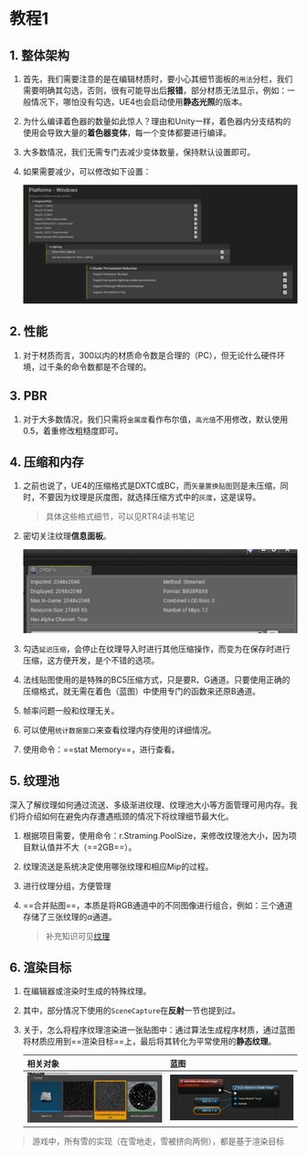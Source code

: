 # 教程1

## 1. 整体架构

1. 首先，我们需要注意的是在编辑材质时，要小心其细节面板的`用法`分栏，我们需要明确其勾选，否则，很有可能导出后**报错**，部分材质无法显示，例如：一般情况下，哪怕没有勾选，UE4也会启动使用**静态光照**的版本。

2. 为什么编译着色器的数量如此惊人？理由和Unity一样，着色器内分支结构的使用会导致大量的**着色器变体**，每一个变体都要进行编译。

3. 大多数情况，我们无需专门去减少变体数量，保持默认设置即可。

4. 如果需要减少，可以修改如下设置：

   ![image-20210102193112096](材质大师教程1.assets/image-20210102193112096.png)

## 2. 性能

1. 对于材质而言，300以内的材质命令数是合理的（PC），但无论什么硬件环境，过千条的命令数都是不合理的。

## 3. PBR

1. 对于大多数情况，我们只需将`金属度`看作布尔值，`高光值`不用修改，默认使用0.5，着重修改粗糙度即可。

## 4. 压缩和内存

1. 之前也说了，UE4的压缩格式是DXTC或BC，而`矢量置换贴图`则是未压缩，同时，不要因为纹理是灰度图，就选择压缩方式中的`灰度`，这是误导。

   > 具体这些格式细节，可以见RTR4读书笔记

2. 密切关注纹理**信息面板**。

   ![image-20210102201520859](材质大师教程1.assets/image-20210102201520859.png)

3. 勾选`延迟压缩`，会停止在纹理导入时进行其他压缩操作，而变为在保存时进行压缩，这方便开发，是个不错的选项。
4. 法线贴图使用的是特殊的BC5压缩方式，只是要R、G通道。只要使用正确的压缩格式，就无需在着色（蓝图）中使用专门的函数来还原B通道。
5. 帧率问题一般和纹理无关。
6. 可以使用`统计数据窗口`来查看纹理内存使用的详细情况。
7. 使用命令：==stat Memory==，进行查看。

## 5. 纹理池

深入了解纹理如何通过流送、多级渐进纹理、纹理池大小等方面管理可用内存。我们将介绍如何在避免内存遭遇瓶颈的情况下将纹理细节最大化。

1. 根据项目需要，使用命令：r.Straming.PoolSize，来修改纹理池大小，因为项目默认值并不大（==2GB==）。

2. 纹理流送是系统决定使用哪张纹理和相应Mip的过程。

3. 进行纹理分组，方便管理

4. ==合并贴图==，本质是将RGB通道中的不同图像进行组合，例如：三个通道存储了三张纹理的$\alpha$通道。

   > 补充知识可见[纹理](..\实时渲染\实时渲染深入探究2.md)

## 6. 渲染目标

1. 在编辑器或渲染时生成的特殊纹理。

2. 其中，部分情况下使用的`SceneCapture`在**反射**一节也提到过。

3. 关于，怎么将程序纹理渲染进一张贴图中：通过算法生成程序材质，通过蓝图将材质应用到==渲染目标==上，最后将其转化为平常使用的**静态纹理**。

   | 相关对象                                              | 蓝图                                                  |
   | ----------------------------------------------------- | ----------------------------------------------------- |
   | ![](材质大师教程1.assets/image-20210102210233417.png) | ![](材质大师教程1.assets/image-20210102210317469.png) |

> 游戏中，所有雪的实现（在雪地走，雪被挤向两侧），都是基于渲染目标